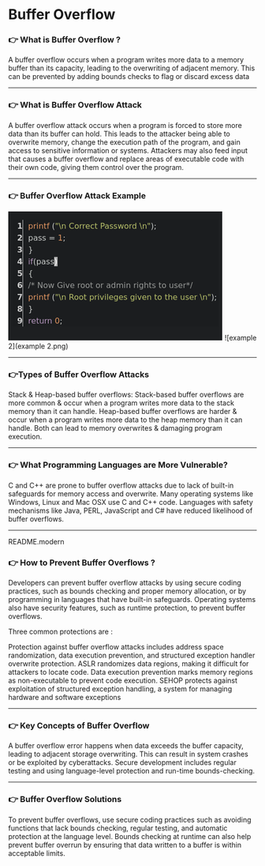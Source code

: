 Buffer Overflow
===============

### 👉 What is Buffer Overflow ?

A buffer overflow occurs when a program writes more data to a memory buffer than its capacity, leading to the overwriting of adjacent memory. This can be prevented by adding bounds checks to flag or discard excess data

  

* * *

### 👉 What is Buffer Overflow Attack

A buffer overflow attack occurs when a program is forced to store more data than its buffer can hold. This leads to the attacker being able to overwrite memory, change the execution path of the program, and gain access to sensitive information or systems. Attackers may also feed input that causes a buffer overflow and replace areas of executable code with their own code, giving them control over the program.

  

* * *

### 👉 Buffer Overflow Attack Example

  
![example](example.png) ![example 2](example 2.png)  

* * *

### 👉Types of Buffer Overflow Attacks

Stack & Heap-based buffer overflows: Stack-based buffer overflows are more common & occur when a program writes more data to the stack memory than it can handle. Heap-based buffer overflows are harder & occur when a program writes more data to the heap memory than it can handle. Both can lead to memory overwrites & damaging program execution.

  

* * *

### 👉 What Programming Languages are More Vulnerable?

C and C++ are prone to buffer overflow attacks due to lack of built-in safeguards for memory access and overwrite. Many operating systems like Windows, Linux and Mac OSX use C and C++ code. Languages with safety mechanisms like Java, PERL, JavaScript and C# have reduced likelihood of buffer overflows.

  

* * *

README.modern

### 👉 How to Prevent Buffer Overflows ?

Developers can prevent buffer overflow attacks by using secure coding practices, such as bounds checking and proper memory allocation, or by programming in languages that have built-in safeguards. Operating systems also have security features, such as runtime protection, to prevent buffer overflows.

Three common protections are :

Protection against buffer overflow attacks includes address space randomization, data execution prevention, and structured exception handler overwrite protection. ASLR randomizes data regions, making it difficult for attackers to locate code. Data execution prevention marks memory regions as non-executable to prevent code execution. SEHOP protects against exploitation of structured exception handling, a system for managing hardware and software exceptions
  

* * *

### 👉 Key Concepts of Buffer Overflow

A buffer overflow error happens when data exceeds the buffer capacity, leading to adjacent storage overwriting. This can result in system crashes or be exploited by cyberattacks. Secure development includes regular testing and using language-level protection and run-time bounds-checking.

  

* * *

### 👉 Buffer Overflow Solutions

To prevent buffer overflows, use secure coding practices such as avoiding functions that lack bounds checking, regular testing, and automatic protection at the language level. Bounds checking at runtime can also help prevent buffer overrun by ensuring that data written to a buffer is within acceptable limits.

